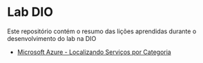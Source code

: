 # Lab DIO
Este repositório contém o resumo das lições aprendidas durante o desenvolvimento do lab na DIO

- [Microsoft Azure - Localizando Serviços por Categoria](https://github.com/thaizepaulo/resumo-do-lab/blob/main/microsoft-azure-localizando-servicos-por-categoria.md)
